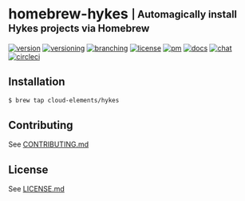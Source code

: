 # homebrew-hykes <sub><sup>| Automagically install Hykes projects via Homebrew</sup></sub>
[![version](http://img.shields.io/badge/version-n/a-blue.svg)](#)
[![versioning](http://img.shields.io/badge/versioning-continous-blue.svg)](#)
[![branching](http://img.shields.io/badge/branching-github%20flow-blue.svg)](https://guides.github.com/introduction/flow/)
[![license](http://img.shields.io/badge/license-apache-blue.svg)](LICENSE.md)
[![pm](http://img.shields.io/badge/pm-zenhub-blue.svg)](https://www.zenhub.io)
[![docs](http://img.shields.io/badge/docs-repo-blue.svg)](https://github.com/cloud-elements/hykes-docs)
[![chat](http://img.shields.io/badge/chat-slack-blue.svg)](https://ce-success.herokuapp.com)
[![circleci](https://circleci.com/gh/cloud-elements/homebrew-hykes.svg?style=shield)](https://circleci.com/gh/cloud-elements/homebrew-hykes)

## Installation

```bash
$ brew tap cloud-elements/hykes
```

## Contributing

See [CONTRIBUTING.md](CONTRIBUTING.md)

## License

See [LICENSE.md](LICENSE.md)
